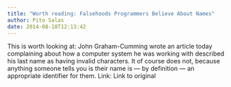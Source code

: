 ```yaml
---
title: "Worth reading: Falsehoods Programmers Believe About Names"
author: Pito Salas
date: 2014-08-18T12:13:42
---
```




This is worth looking at: John Graham-Cumming wrote an article today
complaining about how a computer system he was working with described his last
name as having invalid characters. It of course does not, because anything
someone tells you is their name is — by definition — an appropriate identifier
for them. Link: Link to original


